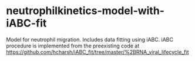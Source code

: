 # neutrophilkinetics-model-with-iABC-fit
Model for neutrophil migration. Includes data fitting using iABC. iABC procedure is implemented from the preexisting code at https://github.com/hcharsh/iABC_fit/tree/master/%2BRNA_viral_lifecycle_fit
